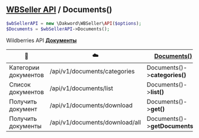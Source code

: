 ## [WBSeller API](/docs/API.md) / Documents()

```php
$wbSellerAPI = new \Dakword\WBSeller\API($options);
$Documents = $wbSellerAPI->Documents();
```

Wildberries API [**Документы**](https://openapi.wb.ru/documents/api/ru/)

| :speech_balloon: | :cloud: | [Documents()](/src/API/Endpoint/Documents.php) |
| ---------------- | ------- | --------------------------------------------- |
| Категории документов  | /api/v1/documents/categories    | Documents()->**categories()**    |
| Список документов     | /api/v1/documents/list          | Documents()->**list()**          |
| Получить документ     | /api/v1/documents/download      | Documents()->**get()**           |
| Получить документы    | /api/v1/documents/download/all  | Documents()->**getDocuments()**  |